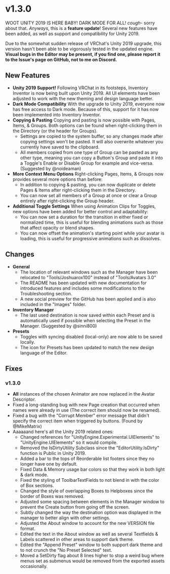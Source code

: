 # v1.3.0
WOOT UNITY 2019 IS HERE BABY! DARK MODE FOR ALL! *cough*- sorry about that. *Anyways*, this is a **feature update**! Several new features have been added, as well as support and compatibility for Unity 2019.

Due to the somewhat sudden release of VRChat's Unity 2019 upgrade, this version hasn't been able to be vigorously tested in the updated engine. **Visual bugs in the Editor may be present, if you find one, please report it to the Issue's page on GitHub, not to me on Discord.**

## New Features
- **Unity 2019 Support!**
	Following VRChat in its footsteps, Inventory Inventor is now being built upon Unity 2019. All UI elements have been adjusted to work with the new theming and design language better.
- **Dark Mode Compatibility**
	With the upgrade to Unity 2019, everyone now has free access to Dark mode. Because of this, support for it has now been implemented into Inventory Inventor.
- **Copying & Pasting**
	Copying and pasting is now possible with Pages, Items, & Groups. Both options can be found when right-clicking them in the Directory (or the header for Groups). 
	- Settings are copied to the system buffer, so any changes made after copying settings won't be pasted. It will also overwrite whatever you currently have saved to the clipboard.
	- All members copied from one type of Group can be pasted as any other type, meaning you can copy a Button's Group and paste it into a Toggle's Enable or Disable Group for example and vice-versa. (Suggested by @noideaman)
- **More Context Menu Options**
	Right-clicking Pages, Items, & Groups now provides several more options than before:
	- In addition to copying & pasting, you can now duplicate or delete Pages & Items after right-clicking them in the Directory.
	- You can now set all members of a Group at once or clear a Group entirely after right-clicking the Group header.
- **Additional Toggle Settings**
	When using Animation Clips for Toggles, new options have been added for better control and adaptability:
	- You can now set a duration for the transition in either fixed or normalized time, this is useful for blending animations such as those that affect opacity or blend shapes.
	- You can now offset the animation's starting point while your avatar is loading, this is useful for progressive animations such as dissolves.

## Changes
- **General**
	- The location of relevant windows such as the Manager have been relocated to "Tools/Joshuarox100" instead of "Tools/Avatars 3.0"
	- The README has been updated with new documentation for introduced features and includes some modifications to the Troubleshooting section.
	- A new social preview for the GitHub has been applied and is also included in the "Images" folder.
- **Inventory Manager**
	- The last used destination is now saved within each Preset and is automatically used if possible when selecting the Preset in the Manager. (Suggested by @sinni800)
- **Presets**
	- Toggles with syncing disabled (local-only) are now able to be saved locally.
	- The icon for Presets has been updated to match the new design language of the Editor.

## Fixes
### v1.3.0
- **All** instances of the chosen Animator are now replaced in the Avatar Descriptor.
- Fixed a long-standing bug with new Page creation that occurred when names were already in use (The correct item should now be renamed).
- Fixed a bug with the "Corrupt Member" error message that didn't specify the correct item when triggered by buttons. (Found by @MikeMatrix)
- Aaaaaand here's all the Unity 2019 related ones:
	- Changed references for "UnityEngine.Experimental.UIElements" to "UnityEngine.UIElements" so it would compile.
	- Removed the IsDirtyUtility Subclass since the "EditorUtility.IsDirty" function is Public in Unity 2019.
	- Added a bar to the tops of Reorderable list footers since they no longer have one by default.
	- Fixed Data & Memory usage bar colors so that they work in both light & dark mode.
	- Fixed the styling of ToolbarTextFields to not blend in with the color of Box sections.
	- Changed the style of overlapping Boxes to Helpboxes since the border of Boxes was removed.
	- Adjusted some spacing between elements in the Manager window to prevent the Create button from going off the screen.
	- Subtly changed the way the destination option was displayed in the manager to better align with other settings.
	- Adjusted the About window to account for the new VERSION file format.
	- Edited the text in the About window as well as several Textfields & Labels scattered in other areas to support dark theme.
	- Edited the "Append Preset" window to both support dark theme and to not crunch the "No Preset Selected" text.
	- Moved a SetDirty flag about 8 lines higher to stop a weird bug where menus set as submenus would be removed from the exported assets occasionally.